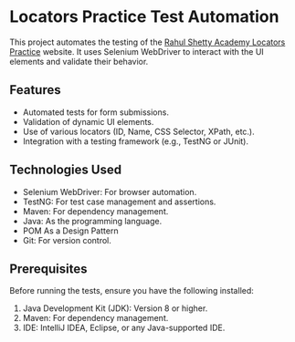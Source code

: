 # Locators Practice Test Automation

This project automates the testing of the [Rahul Shetty Academy Locators Practice](https://rahulshettyacademy.com/locatorspractice/) website. It uses Selenium WebDriver to interact with the UI elements and validate their behavior.

## Features
- Automated tests for form submissions.
- Validation of dynamic UI elements.
- Use of various locators (ID, Name, CSS Selector, XPath, etc.).
- Integration with a testing framework (e.g., TestNG or JUnit).
  
## Technologies Used
- Selenium WebDriver: For browser automation.
- TestNG: For test case management and assertions.
- Maven: For dependency management.
- Java: As the programming language.
- POM As a Design Pattern 
- Git: For version control.

## Prerequisites
Before running the tests, ensure you have the following installed:
1. Java Development Kit (JDK): Version 8 or higher.
2. Maven: For dependency management.
3. IDE: IntelliJ IDEA, Eclipse, or any Java-supported IDE.


